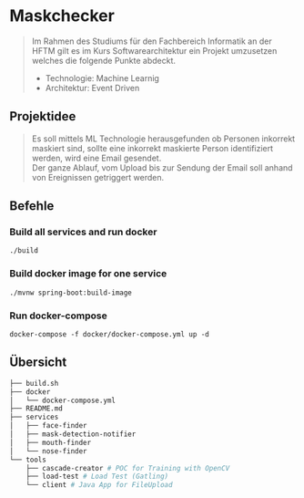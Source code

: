 # Maskchecker
> Im Rahmen des Studiums für den Fachbereich Informatik an der HFTM gilt es im Kurs Softwarearchitektur ein Projekt umzusetzen welches die folgende Punkte abdeckt.
> - Technologie: Machine Learnig
> - Architektur: Event Driven 

## Projektidee
> Es soll mittels ML Technologie herausgefunden ob Personen inkorrekt maskiert sind, sollte eine inkorrekt maskierte Person identifiziert werden, wird eine Email gesendet.  
> Der ganze Ablauf, vom Upload bis zur Sendung der Email soll anhand von Ereignissen getriggert werden.


## Befehle

### Build all services and run docker

    ./build

### Build docker image for one service

	./mvnw spring-boot:build-image

### Run docker-compose
    
    docker-compose -f docker/docker-compose.yml up -d

## Übersicht
```bash
├── build.sh
├── docker
│   └── docker-compose.yml
├── README.md
├── services
│   ├── face-finder
│   ├── mask-detection-notifier
│   ├── mouth-finder
│   └── nose-finder
└── tools
    ├── cascade-creator # POC for Training with OpenCV
    ├── load-test # Load Test (Gatling)
    └── client # Java App for FileUpload
```
